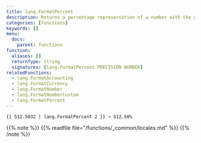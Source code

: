 ```yaml
---
title: lang.FormatPercent
description: Returns a percentage representation of a number with the given precision for the current language.
categories: [functions]
keywords: []
menu:
  docs:
    parent: functions
function:
  aliases: []
  returnType: string
  signatures: [lang.FormatPercent PRECISION NUMBER]
relatedFunctions:
  - lang.FormatAccounting
  - lang.FormatCurrency
  - lang.FormatNumber
  - lang.FormatNumberCustom
  - lang.FormatPercent
---
```


```go-html-template
{{ 512.5032 | lang.FormatPercent 2 }} → 512.50%
```

{{% note %}}
{{% readfile file="/functions/_common/locales.md" %}}
{{% /note %}}
